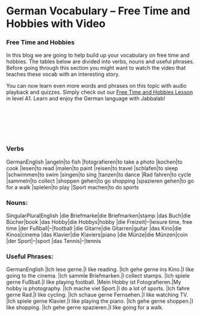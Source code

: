 # German Vocabulary – Free Time and Hobbies with Video

[](http://www.jabbalab.com/blog/wp-content/uploads/2015/05/Free-Time-and-Hobbies.jpg)

### Free Time and Hobbies

In this blog we are going to help build up your vocabulary on free time and hobbies. The tables below are divided into verbs, nouns and useful phrases. Before going through this section you might want to watch the video that teaches these vocab with an interesting story.

You can now learn even more words and phrases on this topic with audio playback and quizzes. Simply check out our [Free Time and Hobbies Lesson](../../module.php-id=6.html) in level A1. Learn and enjoy the German language with Jabbalab!

 

 

 



### Verbs
GermanEnglish
|angeln|to fish
|fotografieren|to take a photo
|kochen|to cook
|lesen|to read
|malen|to paint
|reisen|to travel
|schlafen|to sleep
|schwimmen|to swim
|singen|to sing
|tanzen|to dance
|Rad fahren|to cycle
|sammeln|to collect
|shoppen gehen|to go shopping
|spazieren gehen|to go for a walk
|spielen|to play
|Sport machen|to do sports



### Nouns:
SingularPluralEnglish
|die Briefmarke|die Briefmarken|stamp
|das Buch|die Bücher|book
|das Hobby|die Hobbys|hobby
|die Freizeit|–|leisure time, free time
|der Fußball|–|football
|die Gitarre|die Gitarren|guitar
|das Kino|die Kinos|cinema
|das Klavier|die Klaviers|piano
|die Münze|die Münzen|coin
|der Sport|–|sport
|das Tennis|–|tennis



### Useful Phrases:
GermanEnglish
|Ich lese gerne.|I like reading.
|Ich gehe gerne ins Kino.|I like going to the cinema.
|Ich sammle Briefmarken.|I collect stamps.
|Ich spiele gerne Fußball.|I like playing football.
|Mein Hobby ist Fotografieren.|My hobby is photography.
|Ich mache viel Sport.|I do a lot of sports.
|Ich fahre gerne Rad.|I like cycling.
|Ich schaue gerne Fernsehen.|I like watching TV.
|Ich spiele gerne Klavier.|I like playing the piano.
|Ich gehe gerne shoppen.|I like shopping.
|Ich gehe gerne spazieren.|I like going for a walk.


